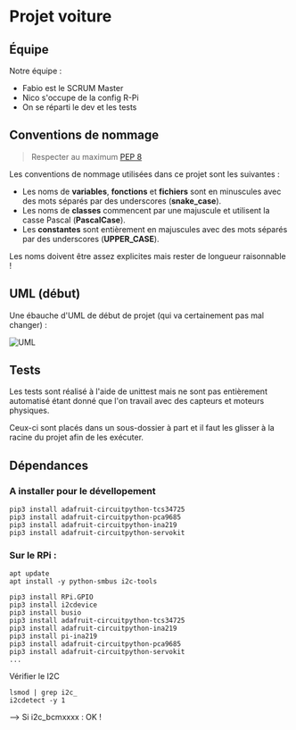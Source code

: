 # Projet voiture

## Équipe

Notre équipe :
- Fabio est le SCRUM Master
- Nico s'occupe de la config R-Pi
- On se réparti le dev et les tests

## Conventions de nommage

> Respecter au maximum [PEP 8](https://realpython.com/python-pep8/)

Les conventions de nommage utilisées dans ce projet sont les suivantes :

- Les noms de **variables**, **fonctions** et **fichiers** sont en minuscules avec des mots séparés par des underscores (**snake_case**).
- Les noms de **classes** commencent par une majuscule et utilisent la casse Pascal (**PascalCase**).
- Les **constantes** sont entièrement en majuscules avec des mots séparés par des underscores (**UPPER_CASE**).

Les noms doivent être assez explicites mais rester de longueur raisonnable !

## UML (début)

Une ébauche d'UML de début de projet (qui va certainement pas mal changer) :

![UML](projet-voiture.png)

## Tests

Les tests sont réalisé à l'aide de unittest mais ne sont pas entièrement automatisé étant donné que l'on travail avec des capteurs et moteurs physiques.

Ceux-ci sont placés dans un sous-dossier à part et il faut les glisser à la racine du projet afin de les exécuter.

## Dépendances

### A installer pour le dévellopement

```shell
pip3 install adafruit-circuitpython-tcs34725
pip3 install adafruit-circuitpython-pca9685
pip3 install adafruit-circuitpython-ina219
pip3 install adafruit-circuitpython-servokit
```

### Sur le RPi :

```shell
apt update
apt install -y python-smbus i2c-tools

pip3 install RPi.GPIO
pip3 install i2cdevice
pip3 install busio
pip3 install adafruit-circuitpython-tcs34725
pip3 install adafruit-circuitpython-ina219
pip3 install pi-ina219
pip3 install adafruit-circuitpython-pca9685
pip3 install adafruit-circuitpython-servokit
...
```

Vérifier le I2C
```shell
lsmod | grep i2c_
i2cdetect -y 1
```
--> Si i2c_bcmxxxx : OK !
